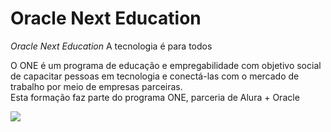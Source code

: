 # Oracle Next Education

<em>Oracle Next Education</em>
A tecnologia é para todos

O ONE é um programa de educação e empregabilidade com objetivo social de capacitar pessoas em tecnologia e conectá-las com o mercado de trabalho por meio de empresas parceiras.
<br>
Esta formação faz parte do programa ONE, parceria de Alura + Oracle

<img src="https://cdn2.gnarususercontent.com.br/1/1221562/05e4704e-f468-41d2-a0d7-076879881f5e.png">